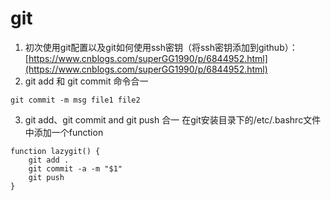 # git
1. 初次使用git配置以及git如何使用ssh密钥（将ssh密钥添加到github）：[https://www.cnblogs.com/superGG1990/p/6844952.html](https://www.cnblogs.com/superGG1990/p/6844952.html)
2. git add 和 git commit 命令合一
```
git commit -m msg file1 file2
```

3. git add、git commit and git push 合一
在git安装目录下的/etc/.bashrc文件中添加一个function
```
function lazygit() {
    git add .
    git commit -a -m "$1"
    git push
}
```